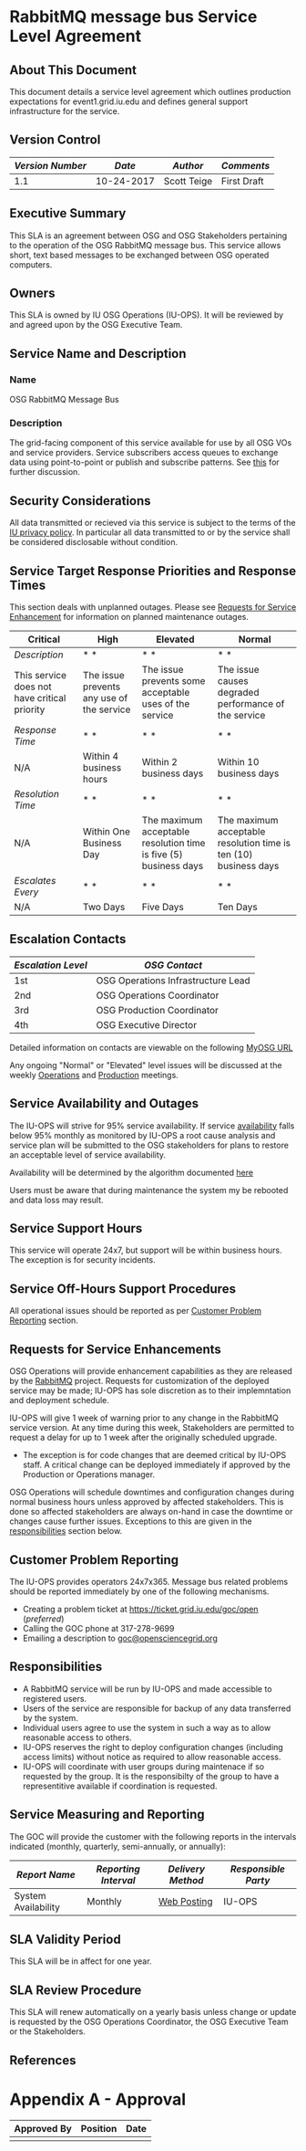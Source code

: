 # RabbitMQ message bus Service Level Agreement

## About This Document
This document details a service level agreement which outlines production expectations for event1.grid.iu.edu and defines general support infrastructure for the service.

## Version Control
| *Version Number* | *Date* | *Author* | *Comments* |
| ---------------- | ------ | -------- | ---------- |
| 1.1 | 10-24-2017 | Scott Teige | First Draft |


## Executive Summary
This SLA is an agreement between OSG and OSG Stakeholders pertaining to the operation of the OSG RabbitMQ message bus.
This service allows short, text based messages to be exchanged between OSG operated computers.

## Owners
This SLA is owned by IU OSG Operations (IU-OPS). It will be reviewed by and agreed upon by the OSG Executive Team.

## Service Name and Description
### Name
OSG RabbitMQ Message Bus

### Description
The grid-facing component of this service available for use by all OSG VOs and service providers.
Service subscribers access queues to exchange data using point-to-point or publish and subscribe patterns.
See [this](https://en.wikipedia.org/wiki/Message_queuing_service) for further discussion.

## Security Considerations
All data transmitted or recieved via this service 
is subject to the terms of the
[IU privacy policy](https://github.com/opensciencegrid/operations/blob/master/docs/privacy.md).
In particular all data transmitted to or by the service shall be considered disclosable without condition.

## Service Target Response Priorities and Response Times

This section deals with unplanned outages. Please see [Requests for Service Enhancement](#requests-for-service-enhancements) for information on planned maintenance outages.

| Critical | High | Elevated | Normal |
| -------- | ---- | -------- | ------ |
| *Description* | * * | * * | * * |
| This service does not have critical priority  | The issue prevents any use of the service | The issue prevents some acceptable uses of the service | The issue causes degraded performance of the service |
| *Response Time* | * * | * * | * * |
| N/A | Within 4 business hours | Within 2 business days | Within 10 business days |
| *Resolution Time* | * * | * * | * * |
| N/A| Within One Business Day | The maximum acceptable resolution time is five (5) business days | The maximum acceptable resolution time is ten (10) business days |
| *Escalates Every* | * * | * * | * * |
| N/A | Two Days | Five Days | Ten Days |

## Escalation Contacts

| *Escalation Level* | *OSG Contact* |
| ------------------ | ------------- |
| 1st | OSG Operations Infrastructure Lead |
| 2nd | OSG Operations Coordinator |
| 3rd | OSG Production Coordinator |
| 4th | OSG Executive Director |

Detailed information on contacts are viewable on the following [MyOSG URL](https://oim.grid.iu.edu/oim/resourceedit?id=906)

Any ongoing "Normal" or "Elevated" level issues will be discussed at the weekly [Operations](https://github.com/opensciencegrid/operations/tree/master/docs/WeeklyMinutes) and [Production](https://github.com/opensciencegrid/production/tree/master/docs/WeeklyMinutes) meetings.

## Service Availability and Outages
The IU-OPS will strive for 95% service availability. If service [availability](http://monitor.grid.iu.edu/availability/avail_month_overview.html) 
falls below 95% monthly as monitored by IU-OPS a root cause analysis and service plan will be submitted to the OSG stakeholders for plans to restore an acceptable level of service availability.

Availability will be determined by the algorithm documented [here](http://monitor.grid.iu.edu/availability/status/event1/status_stamp.sh)

Users must be aware that during maintenance the system my be rebooted and data loss may result.

## Service Support Hours
This service will operate 24x7, but support will be within business hours. The exception is for security incidents.

## Service Off-Hours Support Procedures
All operational issues should be reported as per [Customer Problem Reporting](#customer-problem-reporting) section.

## Requests for Service Enhancements
OSG Operations will provide enhancement capabilities as they are released by the [RabbitMQ](https://www.rabbitmq.com/) project. Requests for customization of the deployed service may be made; IU-OPS has sole discretion as to their implemntation and deployment schedule.

IU-OPS will give 1 week of warning prior to any change in the RabbitMQ service version. At any time during this week, Stakeholders are permitted to request a delay for up to 1 week after the originally scheduled upgrade.

   * The exception is for code changes that are deemed critical by IU-OPS staff.
   A critical change can be deployed immediately if approved by the Production or Operations manager.
  
OSG Operations will schedule downtimes and configuration changes during normal business hours unless approved by affected stakeholders. This is done so affected stakeholders are always on-hand in case the downtime or changes cause further issues. Exceptions to this are given in the [responsibilities](#Responsibilities) section below.

## Customer Problem Reporting
The IU-OPS provides operators 24x7x365. Message bus related problems should be reported immediately by one of the following mechanisms.

   * Creating a problem ticket at https://ticket.grid.iu.edu/goc/open (*preferred*)
   * Calling the GOC phone at 317-278-9699
   * Emailing a description to goc@opensciencegrid.org

## Responsibilities

   * A RabbitMQ service will be run by IU-OPS and made accessible to registered users.
   * Users of the service are responsible for backup of any data transferred by the system.
   * Individual users agree to use the system in such a way as to allow reasonable access to others.
   * IU-OPS reserves the right to deploy configuration changes (including access limits) without notice as required to allow reasonable access.
   * IU-OPS will coordinate with user groups during maintenace if so requested by the group. It is the responsibilty of the group to have a representitive available if coordination is requested.

## Service Measuring and Reporting
The GOC will provide the customer with the following reports in the intervals indicated (monthly, quarterly, semi-annually, or annually):

| *Report Name* | *Reporting Interval* | *Delivery Method* | *Responsible Party* |
| ------------- | -------------------- | ----------------- | ------------------- |
| System Availability | Monthly | [Web Posting](http://monitor.grid.iu.edu/availability/avail_month_overview.html) | IU-OPS |

## SLA Validity Period

This SLA will be in affect for one year.

## SLA Review Procedure

This SLA will renew automatically on a yearly basis unless change or update is requested by the OSG Operations Coordinator, the OSG Executive Team or the Stakeholders.

## References

# Appendix A - Approval
| Approved By | Position | Date |
| ----------- | -------- | ---- |
| | | |


